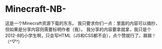 # Minecraft-NB-
这是一个Minecraft资源下载的东东。
我只要求你们一点：里面的内容可以摘抄，但如果是分享内容则需要标明作者（我）。
我分享的内容要拿就拿，我只是个2012-8的小学生啊，只会写HTML（JS和CSS都不会），点个赞就行了。屑屑！（*^▽^*）
